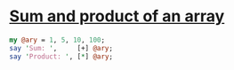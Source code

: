 [1]: https://rosettacode.org/wiki/Sum_and_product_of_an_array

# [Sum and product of an array][1]



```perl
my @ary = 1, 5, 10, 100;
say 'Sum: ',     [+] @ary;
say 'Product: ', [*] @ary;
```
